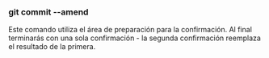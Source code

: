 ### git commit --amend
Este comando utiliza el área de preparación para la confirmación.
Al final terminarás con una sola confirmación - la segunda confirmación reemplaza el resultado de la primera.
 
